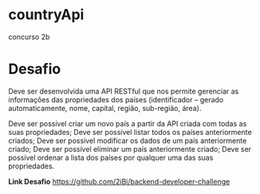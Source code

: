 # countryApi
concurso 2b

# Desafio 

Deve ser desenvolvida uma API RESTful que nos permite gerenciar as informações das propriedades dos países (identificador – gerado automaticamente, nome, capital, região, sub-região, área).

Deve ser possível criar um novo país a partir da API criada com todas as suas propriedades;
Deve ser possível listar todos os países anteriormente criados;
Deve ser possível modificar os dados de um país anteriormente criado;
Deve ser possível eliminar um país anteriormente criado;
Deve ser possível ordenar a lista dos países por qualquer uma das suas propriedades.

**Link Desafio**
https://github.com/2iBi/backend-developer-challenge



